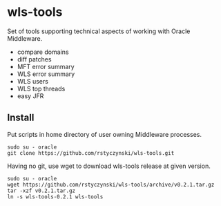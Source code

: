 # wls-tools
Set of tools supporting technical aspects of working with Oracle Middleware.

* compare domains
* diff patches
* MFT error summary
* WLS error summary
* WLS users
* WLS top threads
* easy JFR

## Install

Put scripts in home directory of user owning Middleware processes.

```
sudo su - oracle
git clone https://github.com/rstyczynski/wls-tools.git
```

Having no git, use wget to download wls-tools release at given version.

```
sudo su - oracle
wget https://github.com/rstyczynski/wls-tools/archive/v0.2.1.tar.gz
tar -xzf v0.2.1.tar.gz
ln -s wls-tools-0.2.1 wls-tools
```
